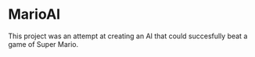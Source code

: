 # MarioAI

This project was an attempt at creating an AI that could succesfully beat a game of Super Mario.

